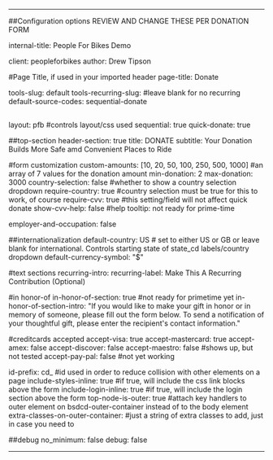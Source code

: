 ---

##Configuration options REVIEW AND CHANGE THESE PER DONATION FORM


internal-title: People For Bikes Demo

client: peopleforbikes
author: Drew Tipson

#Page Title, if used in your imported header
page-title: Donate

tools-slug: default
tools-recurring-slug: #leave blank for no recurring
default-source-codes: sequential-donate

##
layout: pfb #controls layout/css used
sequential: true
quick-donate: true

##top-section
header-section: true
title: DONATE
subtitle: Your Donation Builds More Safe amd Convenient Places to Ride

#form customization
custom-amounts: [10, 20, 50, 100, 250, 500, 1000] #an array of 7 values for the donation amount
min-donation: 2
max-donation: 3000
country-selection: false #whether to show a country selection dropdown
require-country: true #country selection must be true for this to work, of course
require-cvv: true #this setting/field will not affect quick donate
show-cvv-help: false #help tooltip: not ready for prime-time

employer-and-occupation: false


##internationalization
default-country: US # set to either US or GB or leave blank for international. Controls starting state of state_cd labels/country dropdown
default-currency-symbol: "$"

#text sections
recurring-intro: 
recurring-label: Make This A Recurring Contribution (Optional)

#in honor-of
in-honor-of-section: true #not ready for primetime yet
in-honor-of-section-intro: "If you would like to make your gift in honor or in memory of someone, please fill out the form below. To send a notification of your thoughtful gift, please enter the recipient's contact information."

#creditcards accepted
accept-visa: true
accept-mastercard: true
accept-amex: false
accept-discover: false
accept-maestro: false #shows up, but not tested
accept-pay-pal: false  #not yet working


id-prefix: cd_ #id used in order to reduce collision with other elements on a page 
include-styles-inline: true #if true, will include the css link blocks above the form
include-login-inline: true #if true, will include the login section above the form
top-node-is-outer: true #attach key handlers to outer element on bsdcd-outer-container instead of to the body element
extra-classes-on-outer-container: #just a string of extra classes to add, just in case you need to

##debug
no_minimum: false
debug: false

---
